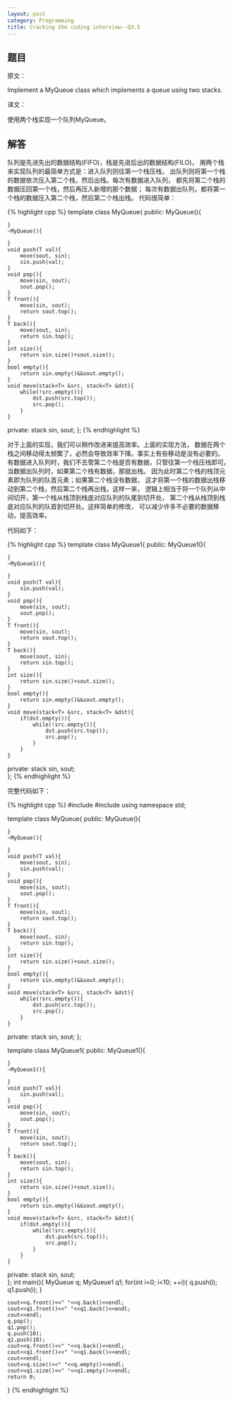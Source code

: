 ```yaml
---
layout: post
category: Programming
title: Cracking the coding interview--Q3.5
---
```


## 题目

原文：

Implement a MyQueue class which implements a queue using two stacks.

译文：

使用两个栈实现一个队列MyQueue。

## 解答

队列是先进先出的数据结构(FIFO)，栈是先进后出的数据结构(FILO)，
用两个栈来实现队列的最简单方式是：进入队列则往第一个栈压栈，
出队列则将第一个栈的数据依次压入第二个栈，然后出栈。每次有数据进入队列，
都先将第二个栈的数据压回第一个栈，然后再压入新增的那个数据；
每次有数据出队列，都将第一个栈的数据压入第二个栈，然后第二个栈出栈。
代码很简单：

{% highlight cpp %}
template <typename T>
class MyQueue{
public:
	MyQueue(){

	}
	~MyQueue(){

	}
	void push(T val){
		move(sout, sin);
		sin.push(val);
	}
	void pop(){
		move(sin, sout);
		sout.pop();
	}
	T front(){
		move(sin, sout);
		return sout.top();
	}
	T back(){
		move(sout, sin);
		return sin.top();
	}
	int size(){
		return sin.size()+sout.size();
	}
	bool empty(){
		return sin.empty()&&sout.empty();
	}
	void move(stack<T> &src, stack<T> &dst){
		while(!src.empty()){
			dst.push(src.top());
			src.pop();
		}
	}

private:
	stack<T> sin, sout;
};
{% endhighlight %}

对于上面的实现，我们可以稍作改进来提高效率。上面的实现方法，
数据在两个栈之间移动得太频繁了，必然会导致效率下降。事实上有些移动是没有必要的。
有数据进入队列时，我们不去管第二个栈是否有数据，只管往第一个栈压栈即可。
当数据出队列时，如果第二个栈有数据，那就出栈。
因为此时第二个栈的栈顶元素即为队列的队首元素；如果第二个栈没有数据，
这才将第一个栈的数据出栈移动到第二个栈，然后第二个栈再出栈。这样一来，
逻辑上相当于将一个队列从中间切开，第一个栈从栈顶到栈底对应队列的队尾到切开处，
第二个栈从栈顶到栈底对应队列的队首到切开处。这样简单的修改，
可以减少许多不必要的数据移动，提高效率。

代码如下：

{% highlight cpp %}
template <typename T>
class MyQueue1{
public:
	MyQueue1(){

	}
	~MyQueue1(){

	}
	void push(T val){
		sin.push(val);
	}
	void pop(){
		move(sin, sout);
		sout.pop();
	}
	T front(){
		move(sin, sout);
		return sout.top();
	}
	T back(){
		move(sout, sin);
		return sin.top();
	}
	int size(){
		return sin.size()+sout.size();
	}
	bool empty(){
		return sin.empty()&&sout.empty();
	}
	void move(stack<T> &src, stack<T> &dst){
		if(dst.empty()){
			while(!src.empty()){
				dst.push(src.top());
				src.pop();
			}
		}
	}

private:
	stack<T> sin, sout;    
};
{% endhighlight %}

完整代码如下：

{% highlight cpp %}
#include <iostream>
#include <stack>
using namespace std;

template <typename T>
class MyQueue{
public:
	MyQueue(){

	}
	~MyQueue(){

	}
	void push(T val){
		move(sout, sin);
		sin.push(val);
	}
	void pop(){
		move(sin, sout);
		sout.pop();
	}
	T front(){
		move(sin, sout);
		return sout.top();
	}
	T back(){
		move(sout, sin);
		return sin.top();
	}
	int size(){
		return sin.size()+sout.size();
	}
	bool empty(){
		return sin.empty()&&sout.empty();
	}
	void move(stack<T> &src, stack<T> &dst){
		while(!src.empty()){
			dst.push(src.top());
			src.pop();
		}
	}

private:
	stack<T> sin, sout;
};

template <typename T>
class MyQueue1{
public:
	MyQueue1(){

	}
	~MyQueue1(){

	}
	void push(T val){
		sin.push(val);
	}
	void pop(){
		move(sin, sout);
		sout.pop();
	}
	T front(){
		move(sin, sout);
		return sout.top();
	}
	T back(){
		move(sout, sin);
		return sin.top();
	}
	int size(){
		return sin.size()+sout.size();
	}
	bool empty(){
		return sin.empty()&&sout.empty();
	}
	void move(stack<T> &src, stack<T> &dst){
		if(dst.empty()){
			while(!src.empty()){
				dst.push(src.top());
				src.pop();
			}
		}
	}

private:
	stack<T> sin, sout;    
};
int main(){
	MyQueue<int> q;
	MyQueue1<int> q1;
	for(int i=0; i<10; ++i){
		q.push(i);
		q1.push(i);
	}

	cout<<q.front()<<" "<<q.back()<<endl;
	cout<<q1.front()<<" "<<q1.back()<<endl;
	cout<<endl;
	q.pop();
	q1.pop();
	q.push(10);
	q1.push(10);
	cout<<q.front()<<" "<<q.back()<<endl;
	cout<<q1.front()<<" "<<q1.back()<<endl;
	cout<<endl;
	cout<<q.size()<<" "<<q.empty()<<endl;
	cout<<q1.size()<<" "<<q1.empty()<<endl;        
	return 0;
}
{% endhighlight %}
